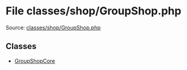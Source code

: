File classes/shop/GroupShop.php
=========

Source: [classes/shop/GroupShop.php](https://github.com/PrestaShop/PrestaShop/blob/1.5.0.3/classes/shop/GroupShop.php)


Classes
-------

* [GroupShopCore](class.GroupShopCore.md)

